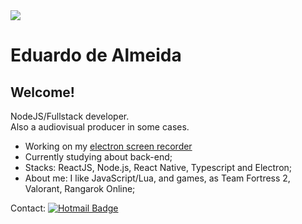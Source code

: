 <img width="auto" src="https://github.com/EdRamos12/EduardoAlmeida/blob/master/banner.png">

# Eduardo de Almeida

## Welcome!

NodeJS/Fullstack developer. <br>
Also a audiovisual producer in some cases.

- Working on my [electron screen recorder](https://github.com/EdRamos12/eds-screencap)
- Currently studying about back-end;
- Stacks: ReactJS, Node.js, React Native, Typescript and Electron;
- About me: I like JavaScript/Lua, and games, as Team Fortress 2, Valorant, Rangarok Online;

Contact: [![Hotmail Badge](https://img.shields.io/badge/-eduardo_ramos12@live.com-c14438?style=flat-square&logo=Gmail&logoColor=white&link=mailto:eduardo_ramos12@live.com)](mailto:eduardo_ramos12@live.com)
